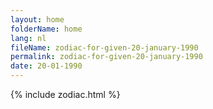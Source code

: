 ```yaml
---
layout: home
folderName: home
lang: nl
fileName: zodiac-for-given-20-january-1990
permalink: zodiac-for-given-20-january-1990
date: 20-01-1990
---
```

{% include zodiac.html %}
